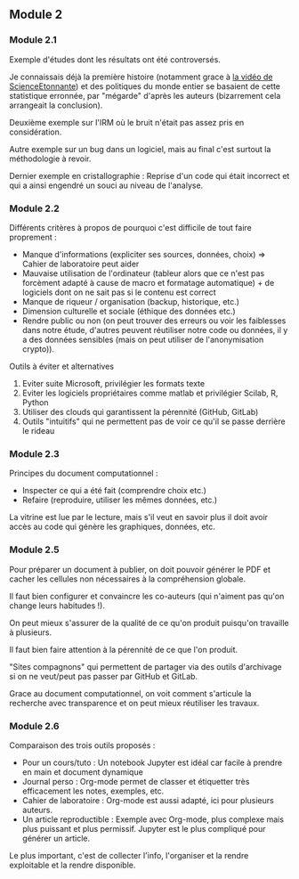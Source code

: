 ## Module 2

### Module 2.1

Exemple d'études dont les résultats ont été controversés.

Je connaissais déjà la première histoire (notamment grace à [la vidéo de ScienceEtonnante](https://youtu.be/yeX_Zs7zztY?si=OUk__7fL6lGyh3-c)) et des politiques du monde entier se basaient de cette statistique erronnée, par "mégarde" d'après les auteurs (bizarrement cela arrangeait la conclusion).

Deuxième exemple sur l'IRM où le bruit n'était pas assez pris en considération.

Autre exemple sur un bug dans un logiciel, mais au final c'est surtout la méthodologie à revoir.

Dernier exemple en cristallographie : Reprise d'un code qui était incorrect et qui a ainsi engendré un souci au niveau de l'analyse.

### Module 2.2

Différents critères à propos de pourquoi c'est difficile de tout faire proprement :

- Manque d'informations (expliciter ses sources, données, choix) => Cahier de laboratoire peut aider
- Mauvaise utilisation de l'ordinateur (tableur alors que ce n'est pas forcèment adapté à cause de macro et formatage automatique) + de logiciels dont on ne sait pas si le contenu est correct
- Manque de riqueur / organisation (backup, historique, etc.)
- Dimension culturelle et sociale (éthique des données etc.)
- Rendre public ou non (on peut trouver des erreurs ou voir les faiblesses dans notre étude, d'autres peuvent réutiliser notre code ou données, il y a des données sensibles (mais on peut utiliser de l'anonymisation crypto)).

Outils à éviter et alternatives

1. Eviter suite Microsoft, privilégier les formats texte
2. Eviter les logiciels propriétaires comme matlab et privilégier Scilab, R, Python
3. Utiliser des clouds qui garantissent la pérennité (GitHub, GitLab)
4. Outils "intuitifs" qui ne permettent pas de voir ce qu'il se passe derrière le rideau

### Module 2.3

Principes du document computationnel :
- Inspecter ce qui a été fait (comprendre choix etc.)
- Refaire (reproduire, utiliser les mêmes données, etc.)

La vitrine est lue par le lecture, mais s'il veut en savoir plus il doit avoir accès au code qui génère les graphiques, données, etc.

### Module 2.5

Pour préparer un document à publier, on doit pouvoir générer le PDF et cacher les cellules non nécessaires à la compréhension globale.

Il faut bien configurer et convaincre les co-auteurs (qui n'aiment pas qu'on change leurs habitudes !).

On peut mieux s'assurer de la qualité de ce qu'on produit puisqu'on travaille à plusieurs.

Il faut bien faire attention à la pérennité de ce que l'on produit.

"Sites compagnons" qui permettent de partager via des outils d'archivage si on ne veut/peut pas passer par GitHub et GitLab.

Grace au document computationnel, on voit comment s'articule la recherche avec transparence et on peut mieux réutiliser les travaux.

### Module 2.6

Comparaison des trois outils proposés :

- Pour un cours/tuto : Un notebook Jupyter est idéal car facile à prendre en main et document dynamique
- Journal perso : Org-mode permet de classer et étiquetter très efficacement les notes, exemples, etc.
- Cahier de laboratoire : Org-mode est aussi adapté, ici pour plusieurs auteurs.
- Un article reproductible : Exemple avec Org-mode, plus complexe mais plus puissant et plus permissif. Jupyter est le plus compliqué pour générer un article.

Le plus important, c'est de collecter l'info, l'organiser et la rendre exploitable et la rendre disponible.


